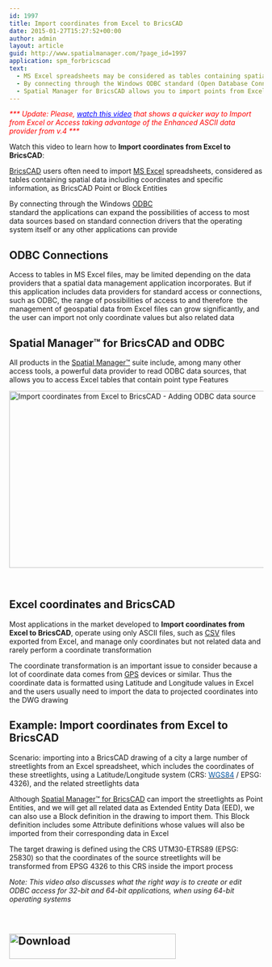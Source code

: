 ```yaml
---
id: 1997
title: Import coordinates from Excel to BricsCAD
date: 2015-01-27T15:27:52+00:00
author: admin
layout: article
guid: http://www.spatialmanager.com/?page_id=1997
application: spm_forbricscad
text:
  - MS Excel spreadsheets may be considered as tables containing spatial data including coordinates and specific information
  - By connecting through the Windows ODBC standard (Open Database Connectivity) the applications can expand the possibilities of access to spatial data
  - Spatial Manager for BricsCAD allows you to import points from Excel to BricsCAD as Points or Blocks Entities including attached Extended Entity Data (EED) and Attributes
---
```

<span style="color: #ff0000;"><em>*** Update: Please, <span style="color: #0000ff; text-decoration: underline;"><a style="color: #0000ff; text-decoration: underline;" href="https://youtu.be/g4ZqOL_QMk0?rel=0" target="_blank" rel="nofollow">watch this video</a></span> that shows a quicker way to Import from Excel or Access taking advantage of the Enhanced ASCII data provider from v.4 ***</em></span>

Watch this video to learn how to **Import coordinates from Excel to BricsCAD**:



<a title="BricsCAD product page" href="https://www.bricsys.com/en_INTL/bricscad/" target="_blank" rel="nofollow">BricsCAD</a> <span class="hps">users</span> <span class="hps">often need to import</span> <a title="Microsoft Excel product page" href="http://office.microsoft.com/en-us/excel/" target="_blank" rel="nofollow">MS <span class="hps">Excel</span></a> spreadsheets, considered <span class="hps">as</span> <span class="hps">tables containing</span> <span class="hps">spatial data</span> including <span class="hps">coordinates</span> <span class="hps">and specific information,</span> as BricsCAD Point or Block Entitie<span class="hps">s</span>

By connecting through the Windows <a title="ODBC in Wikipedia" href="http://en.wikipedia.org/wiki/Odbc" target="_blank" rel="nofollow">ODBC</a> standard the applications can expand the possibilities of access to most data sources based on standard connection drivers that the operating system itself or any other applications can provide

## ODBC Connections

Access to tables in MS Excel files, may be limited depending on the data providers that a spatial data management application incorporates. But if this application includes data providers for standard access or connections, such as ODBC, the range of possibilities of access to and therefore  the management of geospatial data from Excel files can grow significantly, and the user can import not only coordinate values but also related data

## Spatial Manager™ for BricsCAD and ODBC

All products in the <a title="Spatial Manager™ web" href="http://www.spatialmanager.com/" target="_blank" rel="nofollow">Spatial Manager™</a> suite include, among many other access tools, a powerful data provider to read ODBC data sources, that allows you to access Excel tables that contain point type Features

<a href="http://www.spatialmanager.com/wp-content/uploads/2014/12/Import-coordinates-from-Excel-to-BricsCAD.png" target="_blank" rel="nofollow"><img class="aligncenter size-large wp-image-2003" src="http://www.spatialmanager.com/wp-content/uploads/2014/12/Import-coordinates-from-Excel-to-BricsCAD-1024x575.png" alt="Import coordinates from Excel to BricsCAD - Adding ODBC data source" width="625" height="350" srcset="http://www.spatialmanager.com/wp-content/uploads/2014/12/Import-coordinates-from-Excel-to-BricsCAD-1024x575.png 1024w, http://www.spatialmanager.com/wp-content/uploads/2014/12/Import-coordinates-from-Excel-to-BricsCAD-300x168.png 300w, http://www.spatialmanager.com/wp-content/uploads/2014/12/Import-coordinates-from-Excel-to-BricsCAD-624x350.png 624w, http://www.spatialmanager.com/wp-content/uploads/2014/12/Import-coordinates-from-Excel-to-BricsCAD.png 1281w" sizes="(max-width: 625px) 100vw, 625px" /></a>

&nbsp;

## Excel coordinates and BricsCAD

Most applications in the market developed to **Import coordinates from Excel to BricsCAD**, operate using only ASCII files, such as <a title="CSV files in Wikipedia" href="http://en.wikipedia.org/wiki/Comma-separated_values" target="_blank" rel="nofollow">CSV</a> files exported from Excel, and manage only coordinates but not related data and rarely perform a coordinate transformation

The coordinate transformation <span class="hps">is an important</span> <span class="hps">issue to consider</span> because a lot of coordinate data comes from <a title="GPS in Wikipedia" href="http://en.wikipedia.org/wiki/Gps" target="_blank" rel="nofollow">GPS</a> devices or similar. Thus the coordinate data is formatted using Latitude and Longitude values in Excel and the users usually need to import the data to projected coordinates into the DWG drawing

## Example: Import coordinates from Excel to BricsCAD

Scenario: importing into a BricsCAD drawing of a city a large number of streetlights from an Excel spreadsheet, which includes the coordinates of these <span class="hps">streetlights,</span> using a Latitude/Longitude system (CRS: <a title="WGS84 in Wikipedia" href="http://en.wikipedia.org/wiki/WGS84" target="_blank" rel="nofollow"><span style="color: #0054a0;">WGS84</span></a> / EPSG: 4326), and the related <span class="hps">streetlights</span> data

Although <a title="Spatial Manager™ for BricsCAD product page" href="http://www.spatialmanager.com/spm-forbricscad" target="_blank" rel="nofollow">Spatial Manager™ for BricsCAD</a> can import the <span class="hps">streetlights</span> as Point Entities, and we will get all related data as Extended Entity Data (EED), we can also use a Block definition in the drawing to import them. This Block definition includes some Attribute definitions whose values will also be imported from their corresponding data in Excel

The target drawing is defined using the CRS UTM30-ETRS89 (EPSG: 25830) so that the coordinates of the source streetlights will be transformed from EPSG 4326 to this CRS inside the import process

_Note: This video also discusses what the right way is to create or edit ODBC access for 32-bit and 64-bit applications, when using 64-bit operating systems_

&nbsp;

<h2 style="text-align: justify;">
  <a href="http://www.spatialmanager.com/download/spatial-manager-bricscad/" target="_blank" rel="nofollow"><img class="aligncenter wp-image-3306 size-full" src="http://www.spatialmanager.com/wp-content/uploads/2016/06/Download.png" alt="Download" width="330" height="50" srcset="http://www.spatialmanager.com/wp-content/uploads/2016/06/Download.png 330w, http://www.spatialmanager.com/wp-content/uploads/2016/06/Download-300x45.png 300w" sizes="(max-width: 330px) 100vw, 330px" /></a>
</h2>